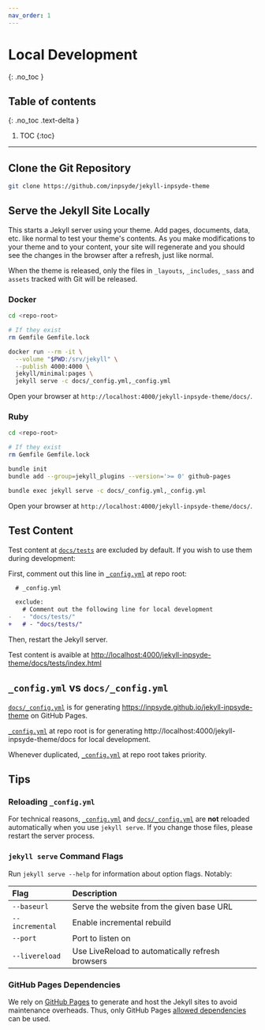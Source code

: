 ```yaml
---
nav_order: 1
---
```

# Local Development
{: .no_toc }
## Table of contents
{: .no_toc .text-delta }
1. TOC
{:toc}
---

## Clone the Git Repository

```bash
git clone https://github.com/inpsyde/jekyll-inpsyde-theme
```

## Serve the Jekyll Site Locally

This starts a Jekyll server using your theme. Add pages, documents, data, etc. like normal to test your theme's contents. As you make modifications to your theme and to your content, your site will regenerate and you should see the changes in the browser after a refresh, just like normal.

When the theme is released, only the files in `_layouts`, `_includes`, `_sass` and `assets` tracked with Git will be released.

### Docker

```bash
cd <repo-root>

# If they exist
rm Gemfile Gemfile.lock

docker run --rm -it \
  --volume "$PWD:/srv/jekyll" \
  --publish 4000:4000 \
  jekyll/minimal:pages \
  jekyll serve -c docs/_config.yml,_config.yml
```

Open your browser at `http://localhost:4000/jekyll-inpsyde-theme/docs/`.

### Ruby

```bash
cd <repo-root>

# If they exist
rm Gemfile Gemfile.lock

bundle init
bundle add --group=jekyll_plugins --version='>= 0' github-pages

bundle exec jekyll serve -c docs/_config.yml,_config.yml
```

Open your browser at `http://localhost:4000/jekyll-inpsyde-theme/docs/`.

## Test Content

Test content at [`docs/tests`](https://github.com/inpsyde/jekyll-inpsyde-theme/tree/master/docs/tests) are excluded by default. If you wish to use them during development:

First, comment out this line in [`_config.yml`](https://github.com/inpsyde/jekyll-inpsyde-theme/blob/master/_config.yml) at repo root:

```diff
  # _config.yml

  exclude:
    # Comment out the following line for local development
-   - "docs/tests/"
+   # - "docs/tests/"
```

Then, restart the Jekyll server.

Test content is avaible at [http://localhost:4000/jekyll-inpsyde-theme/docs/tests/index.html](./tests/)

## `_config.yml` vs `docs/_config.yml`

[`docs/_config.yml`](https://github.com/inpsyde/jekyll-inpsyde-theme/blob/master/docs/_config.yml) is for generating https://inpsyde.github.io/jekyll-inpsyde-theme on GitHub Pages.

[`_config.yml`](https://github.com/inpsyde/jekyll-inpsyde-theme/blob/master/_config.yml) at repo root is for generating http://localhost:4000/jekyll-inpsyde-theme/docs for local development.

Whenever duplicated, [`_config.yml`](https://github.com/inpsyde/jekyll-inpsyde-theme/blob/master/_config.yml) at repo root takes priority.

## Tips

### Reloading `_config.yml`

For technical reasons, [`_config.yml`](https://github.com/inpsyde/jekyll-inpsyde-theme/blob/master/_config.yml) and [`docs/_config.yml`](https://github.com/inpsyde/jekyll-inpsyde-theme/blob/master/docs/_config.yml) are **not** reloaded automatically when you use `jekyll serve`. If you change those files, please restart the server process.


###  `jekyll serve` Command Flags

Run `jekyll serve --help` for information about option flags. Notably:

| Flag            | Description                                       |
|:--------------- |:--------------------------------------------------|
| `--baseurl`     | Serve the website from the given base URL         |
| `--incremental` | Enable incremental rebuild                        |
| `--port`        | Port to listen on                                 |
| `--livereload`  | Use LiveReload to automatically refresh browsers  |

### GitHub Pages Dependencies

We rely on [GitHub Pages](https://docs.github.com/en/pages) to generate and host the Jekyll sites to avoid maintenance overheads. Thus, only GitHub Pages [allowed dependencies](https://pages.github.com/versions/) can be used.
